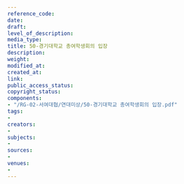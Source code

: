 ```yaml
---
reference_code: 
date: 
draft: 
level_of_description: 
media_type: 
title: 50-경기대학교 총여학생회의 입장
description: 
weight: 
modified_at: 
created_at: 
link: 
public_access_status: 
copyright_status: 
components:
- "/RG-02-서여대협/연대미상/50-경기대학교 총여학생회의 입장.pdf"
tags:
- 
creators:
- 
subjects:
- 
sources:
- 
venues:
- 
---
```

